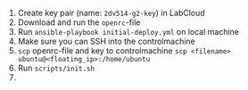 1. Create key pair (name: `2dv514-g2-key`) in LabCloud
2. Download and run the `openrc`-file
3. Run `ansible-playbook initial-deploy.yml` on local machine
4. Make sure you can SSH into the controlmachine
5. `scp` openrc-file and key to controlmachine
   `scp <filename> ubuntu@<floating_ip>:/home/ubuntu`
6. Run `scripts/init.sh`
7.
